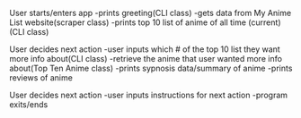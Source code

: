User starts/enters app 
-prints greeting(CLI class)
-gets data from My Anime List website(scraper class)
-prints top 10 list of anime of all time (current)(CLI class)

User decides next action 
-user inputs which # of the top 10 list they want more info about(CLI class)
-retrieve the anime that user wanted more info about(Top Ten Anime class)
-prints sypnosis data/summary of anime 
-prints reviews of anime 

User decides next action 
-user inputs instructions for next action 
-program exits/ends 
